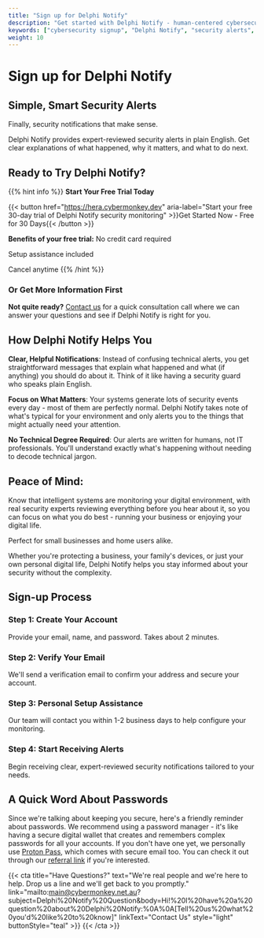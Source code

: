```yaml
---
title: "Sign up for Delphi Notify"
description: "Get started with Delphi Notify - human-centered cybersecurity alerts that make sense. Clear, helpful security notifications reviewed by real experts."
keywords: ["cybersecurity signup", "Delphi Notify", "security alerts", "cybersecurity monitoring"]
weight: 10
---
```


# Sign up for Delphi Notify

## Simple, Smart Security Alerts
Finally, security notifications that make sense.

Delphi Notify provides expert-reviewed security alerts in plain English. Get clear explanations of what happened, why it matters, and what to do next.

## Ready to Try Delphi Notify?

{{% hint info %}}
**Start Your Free Trial Today**

{{< button href="https://hera.cybermonkey.dev" aria-label="Start your free 30-day trial of Delphi Notify security monitoring" >}}Get Started Now - Free for 30 Days{{< /button >}}

**Benefits of your free trial:**
No credit card required

Setup assistance included

Cancel anytime
{{% /hint %}}

### Or Get More Information First
**Not quite ready?** [Contact us](mailto:main@cybermonkey.net.au?subject=Delphi%20Notify%20Information%20Request&body=Hi!%20I'd%20like%20to%20learn%20more%20about%20Delphi%20Notify.%20Please%20tell%20me%20about:%0A%0A-%20Pricing%20and%20plans%0A-%20How%20it%20works%20for%20my%20situation%0A-%20Implementation%20process%0A%0AMyself/My%20Business:%0A[Tell%20us%20a%20bit%20about%20what%20you're%20protecting]) for a quick consultation call where we can answer your questions and see if Delphi Notify is right for you.

## How Delphi Notify Helps You

**Clear, Helpful Notifications**: Instead of confusing technical alerts, you get straightforward messages that explain what happened and what (if anything) you should do about it. Think of it like having a security guard who speaks plain English.

**Focus on What Matters**: Your systems generate lots of security events every day - most of them are perfectly normal. Delphi Notify takes note of what's typical for your environment and only alerts you to the things that might actually need your attention.

**No Technical Degree Required**: Our alerts are written for humans, not IT professionals. You'll understand exactly what's happening without needing to decode technical jargon.

## Peace of Mind: 
Know that intelligent systems are monitoring your digital environment, with real security experts reviewing everything before you hear about it, so you can focus on what you do best - running your business or enjoying your digital life.

Perfect for small businesses and home users alike.

Whether you're protecting a business, your family's devices, or just your own personal digital life, Delphi Notify helps you stay informed about your security without the complexity.



## Sign-up Process

### Step 1: Create Your Account
Provide your email, name, and password. Takes about 2 minutes.

### Step 2: Verify Your Email
We'll send a verification email to confirm your address and secure your account.

### Step 3: Personal Setup Assistance
Our team will contact you within 1-2 business days to help configure your monitoring.

### Step 4: Start Receiving Alerts
Begin receiving clear, expert-reviewed security notifications tailored to your needs.

## A Quick Word About Passwords
Since we're talking about keeping you secure, here's a friendly reminder about passwords. We recommend using a password manager - it's like having a secure digital wallet that creates and remembers complex passwords for all your accounts.
If you don't have one yet, we personally use [Proton Pass](https://proton.me/pass), which comes with secure email too. You can check it out through our [referral link](https://pr.tn/ref/KF4YS3NCHZ4G) if you're interested.


{{< cta 
  title="Have Questions?" 
  text="We're real people and we're here to help. Drop us a line and we'll get back to you promptly."
  link="mailto:main@cybermonkey.net.au?subject=Delphi%20Notify%20Question&body=Hi!%20I%20have%20a%20question%20about%20Delphi%20Notify:%0A%0A[Tell%20us%20what%20you'd%20like%20to%20know]" 
  linkText="Contact Us"
  style="light"
  buttonStyle="teal" >}}
{{< /cta >}}
